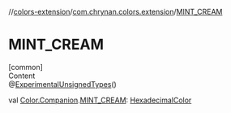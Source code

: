 //[colors-extension](../../index.md)/[com.chrynan.colors.extension](index.md)/[MINT_CREAM](-m-i-n-t_-c-r-e-a-m.md)



# MINT_CREAM  
[common]  
Content  
@[ExperimentalUnsignedTypes](https://kotlinlang.org/api/latest/jvm/stdlib/kotlin/-experimental-unsigned-types/index.html)()  
  
val [Color.Companion](../../../colors-core/colors-core/com.chrynan.colors/-color/-companion/index.md).[MINT_CREAM](-m-i-n-t_-c-r-e-a-m.md): [HexadecimalColor](../../../colors-core/colors-core/com.chrynan.colors/-hexadecimal-color/index.md)  



